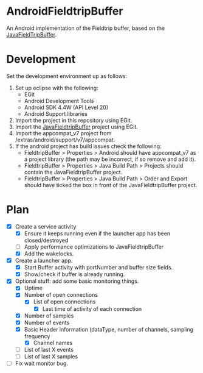 AndroidFieldtripBuffer
======================

An Android implementation of the Fieldtrip buffer, based on the [JavaFieldTripBuffer](https://github.com/Wieke/JavaFieldtripBuffer).

Development
=============

Set the development environment up as follows:

1. Set up eclipse with the following:
	- EGit
	- Android Development Tools
	- Android SDK 4.4W (API Level 20)
	- Android Support libraries
2. Import the project in this repository using EGit.
3. Import the [JavaFieldtripBuffer](https://github.com/Wieke/JavaFieldtripBuffer) project using EGit.
4. Import the appcompat_v7 project from <SDKPATH>/extras/android/support/v7/appcompat.
5. If the android project has build issues check the following:
	- FieldtripBuffer > Properties > Android should have appcompat_v7 as a project library (the path may be incorrect, if so remove and add it).
	- FieldtripBuffer > Properties > Java Build Path > Projects should contain the JavaFieldtripBuffer project.
	- FieldtripBuffer > Properties > Java Build Path > Order and Export should have ticked the box in front of the JavaFieldtripBuffer project.

Plan
==================

- [x] Create a service activity
	- [x] Ensure it keeps running even if the launcher app has been closed/destroyed
	- [ ] Apply performance optimizations to JavaFieldtripBuffer
	- [x] Add the wakelocks.
- [x] Create a launcher app.
	- [x] Start Buffer activity with portNumber and buffer size fields.
	- [x] Show/check if buffer is already running.
- [x] Optional stuff: add some basic monitoring things.
	- [x] Uptime
	- [x] Number of open connections
		- [x] List of open connections
			- [x] Last time of activity of each connection
	- [x] Number of samples
	- [x] Number of events
	- [x] Basic Header information (dataType, number of channels, sampling frequency
		- [x] Channel names
	- [ ] List of last X events
	- [ ] List of last X samples
- [ ] Fix wait monitor bug.